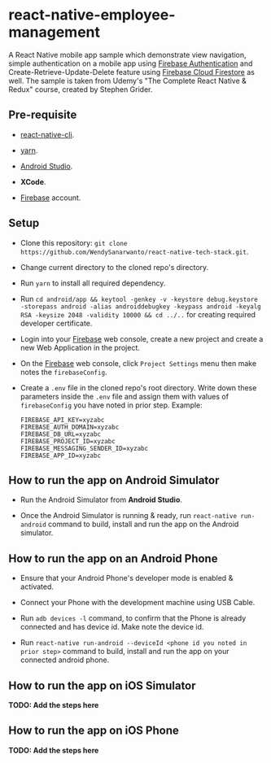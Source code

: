 # react-native-employee-management

A React Native mobile app sample which demonstrate view navigation, simple authentication on a mobile app using [Firebase Authentication](https://firebase.google.com/docs/auth) and Create-Retrieve-Update-Delete feature using [Firebase Cloud Firestore](https://firebase.google.com/docs/firestore) as well. The sample is taken from Udemy's "The Complete React Native & Redux" course, created by Stephen Grider.

## Pre-requisite

* [react-native-cli](https://www.npmjs.com/package/react-native-cli).

* [yarn](https://yarnpkg.com/en/).

* [Android Studio](https://developer.android.com/studio).

* __XCode__.

* [Firebase](https://firebase.google.com/) account.

## Setup

* Clone this repository: `git clone https://github.com/WendySanarwanto/react-native-tech-stack.git`.

* Change current directory to the cloned repo's directory.

* Run `yarn` to install all required dependency.

* Run `cd android/app && keytool -genkey -v -keystore debug.keystore -storepass android -alias androiddebugkey -keypass android -keyalg RSA -keysize 2048 -validity 10000 && cd ../..` for creating required developer certificate.

* Login into your [Firebase](https://firebase.google.com/) web console, create a new project and create a new Web Application in the project. 

* On the [Firebase](https://firebase.google.com/) web console, click `Project Settings` menu then make notes the `firebaseConfig`.

* Create a `.env` file in the cloned repo's root directory. Write down these parameters inside the `.env` file and assign them with values of `firebaseConfig` you have noted in prior step. Example:

      FIREBASE_API_KEY=xyzabc
      FIREBASE_AUTH_DOMAIN=xyzabc
      FIREBASE_DB_URL=xyzabc
      FIREBASE_PROJECT_ID=xyzabc
      FIREBASE_MESSAGING_SENDER_ID=xyzabc
      FIREBASE_APP_ID=xyzabc

## How to run the app on Android Simulator

* Run the Android Simulator from __Android Studio__.

* Once the Android Simulator is running & ready, run `react-native run-android` command to build, install and run the app on the Android simulator.

## How to run the app on an Android Phone

* Ensure that your Android Phone's developer mode is enabled & activated.

* Connect your Phone with the development machine using USB Cable.

* Run `adb devices -l` command, to confirm that the Phone is already connected and has device id. Make note the device id.

* Run `react-native run-android --deviceId <phone id you noted in prior step>` command to build, install and run the app on your connected android phone.

## How to run the app on iOS Simulator

__TODO: Add the steps here__

## How to run the app on iOS Phone

__TODO: Add the steps here__
